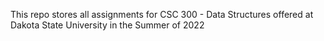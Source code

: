 This repo stores all assignments for CSC 300 - Data Structures offered at Dakota State University in the Summer of 2022

